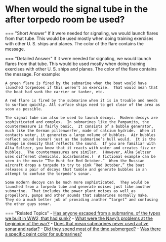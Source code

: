 # When would the signal tube in the after torpedo room be used?


=== "Short Answer"
    If it were needed for signaling, we would launch flares from that tube. This would be used mostly when doing training exercises with other U. S. ships and planes. The color of the flare contains the message.

=== "Detailed Answer"
    If it were needed for signaling, we would launch flares from that tube.  This would be used mostly when doing training exercises with other U. S. ships and planes.  The color of the flare contains the message.  For example:

    A green flare is fired by the submarine when the boat would have launched torpedoes if this weren’t an exercise.  That would mean that the boat had sunk the carrier or tanker, etc.

    A red flare is fired by the submarine when it is in trouble and needs to surface quickly. All surface ships need to get clear of the area as soon as possible.

    The signal tube can also be used to launch decoys.  Modern decoys are sophisticated and complex.  In submarines like the Pampanito, the countermeasure is fairly basic.  It consists of a bubble generator, much like the German pillenwerfer, made of calcium hydride.  When it contacts water, it generates a large volume of bubbles.  Air bubbles reflect sound (sonar) just as the submarine’s hull would.  It is the change in density that reflects the sound.  If you are familiar with Alka Seltzer, you know that it reacts with water and creates fizz or bubbles.  The countermeasures are similar.  (However, Alka Seltzer uses different chemicals, bicarbonates.)  A fictional example can be seen in the movie “The Hunt for Red October.”  When the Russian aircraft drops a torpedo to try to sink “Red October,” the boat releases a pair of decoys that tumble and generate bubbles in an attempt to confuse the torpedo’s sonar.

    Some modern decoys can be much more sophisticated.  They would be launched from a torpedo tube and generate noises just like another submarine.  That includes the power plant noises as well as propellors, pumps and other sounds that submarines normally make.  They do a much better job of providing another “target” and confusing the other guys sonar.

=== "Related Topics"
    - [Has anyone escaped from a submarine, of the types we built in WW2, that had sunk?](./has-anyone-escaped-from-a-submarine-of-the-types-we-built-in-ww-c7c7019a.md)
    - [What were the Navy’s problems at the beginning of the war?](./what-were-the-navys-problems-at-the-beginning-of-the-war.md)
    - [Does that mean submarines never used active sonar and radar?](./does-that-mean-submarines-never-used-active-sonar-and-radar.md)
    - [Did they spend most of the time submerged?](./did-they-spend-most-of-the-time-submerged.md)
    - [Was there a specific paint color for submarines?](./was-there-a-specific-paint-color-for-submarines.md)
